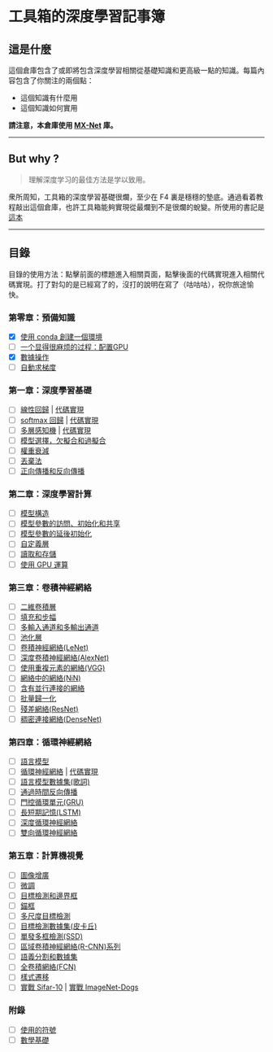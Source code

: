 # 工具箱的深度學習記事簿

## 這是什麼

這個倉庫包含了或即將包含深度學習相關從基礎知識和更高級一點的知識。每篇內容包含了你關注的兩個點：

- 這個知識有什麼用
- 這個知識如何實用

**請注意，本倉庫使用 [MX-Net](http://mxnet.apache.org/) 庫。**

---

## But why ?

> 理解深度学习的最佳方法是学以致用。

衆所周知，工具箱的深度學習基礎很爛，至少在 F4 裏是穩穩的墊底。通過看着教程敲出這個倉庫，也許工具箱能夠實現從最爛到不是很爛的蛻變。所使用的書記是[這本](https://github.com/d2l-ai/d2l-zh)

---

## 目錄

目錄的使用方法：點擊前面的標題進入相關頁面，點擊後面的代碼實現進入相關代碼實現。打了對勾的是已經寫了的，沒打的說明在寫了（咕咕咕），祝你旅途愉快。

### 第零章：預備知識

- [x] [使用 conda 創建一個環境](./ch0/create-new-environment-using-conda.md)
- [ ] [一个显得很麻烦的过程：配置GPU]()
- [x] [數據操作](./ch0/operate-on-data.md)
- [ ] [自動求梯度]()

### 第一章：深度學習基礎

- [ ] [線性回歸]() | [代碼實現]()
- [ ] [softmax 回歸]() | [代碼實現]()
- [ ] [多層感知機]() | [代碼實現]()
- [ ] [模型選擇，欠擬合和過擬合]()
- [ ] [權重衰減]()
- [ ] [丟棄法]()
- [ ] [正向傳播和反向傳播]()

### 第二章：深度學習計算

- [ ] [模型構造]()
- [ ] [模型參數的訪問、初始化和共享]()
- [ ] [模型參數的延後初始化]()
- [ ] [自定義層]()
- [ ] [讀取和存儲]()
- [ ] [使用 GPU 運算]()

### 第三章：卷積神經網絡

- [ ] [二維卷積層]()
- [ ] [填充和步幅]()
- [ ] [多輸入通道和多輸出通道]()
- [ ] [池化層]()
- [ ] [卷積神經網絡(LeNet)]()
- [ ] [深度卷積神經網絡(AlexNet)]()
- [ ] [使用重複元素的網絡(VGG)]()
- [ ] [網絡中的網絡(NiN)]()
- [ ] [含有並行連接的網絡]()
- [ ] [批量歸一化]()
- [ ] [殘差網絡(ResNet)]()
- [ ] [稠密連接網絡(DenseNet)]()

### 第四章：循環神經網絡

- [ ] [語言模型]()
- [ ] [循環神經網絡]() | [代碼實現]()
- [ ] [語言模型數據集(歌詞)]()
- [ ] [通過時間反向傳播]()
- [ ] [門控循環單元(GRU)]()
- [ ] [長短期記憶(LSTM)]()
- [ ] [深度循環神經網絡]()
- [ ] [雙向循環神經網絡]()

### 第五章：計算機視覺

- [ ] [圖像增廣]()
- [ ] [微調]()
- [ ] [目標檢測和邊界框]()
- [ ] [錨框]()
- [ ] [多尺度目標檢測]()
- [ ] [目標檢測數據集(皮卡丘)]()
- [ ] [單發多框檢測(SSD)]()
- [ ] [區域卷積神經網絡(R-CNN)系列]()
- [ ] [語義分割和數據集]()
- [ ] [全卷積網絡(FCN)]()
- [ ] [樣式遷移]()
- [ ] [實戰 Sifar-10]() | [實戰 ImageNet-Dogs]()

### 附錄

- [ ] [使用的符號]()
- [ ] [數學基礎]()
